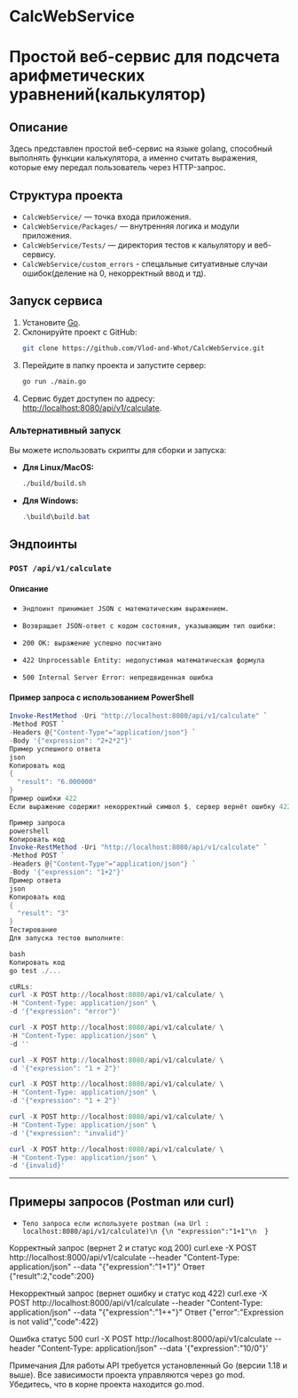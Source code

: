 # CalcWebService

# Простой веб-сервис для подсчета арифметических уравнений(калькулятор)

## Описание
Здесь представлен простой веб-сервис на языке golang, способный выполнять функции калькулятора, а именно считать выражения, которые ему передал пользователь через HTTP-запрос.

## Структура проекта

- `CalcWebService/` — точка входа приложения.
- `CalcWebService/Packages/` — внутренняя логика и модули приложения.
- `CalcWebService/Tests/` — директория тестов к кальулятору и веб-сервису.
- `CalcWebService/custom_errors` - спецальные ситуативные случаи ошибок(деление на 0, некорректный ввод и тд).

## Запуск сервиса

1. Установите [Go](https://go.dev/dl/).
2. Склонируйте проект с GitHub:
    ```bash
    git clone https://github.com/Vlod-and-Whot/CalcWebService.git
    ```
3. Перейдите в папку проекта и запустите сервер:
    ```bash
    go run ./main.go
    ```
4. Сервис будет доступен по адресу: [http://localhost:8080/api/v1/calculate](http://localhost:8080/api/v1/calculate).

### Альтернативный запуск
Вы можете использовать скрипты для сборки и запуска:
- **Для Linux/MacOS:**
    ```bash
    ./build/build.sh
    ```
- **Для Windows:**
    ```powershell
    .\build\build.bat
    ```

## Эндпоинты

### `POST /api/v1/calculate`

#### Описание
- `Эндпоинт принимает JSON с математическим выражением.`
- `Возвращает JSON-ответ с кодом состояния, указывающим тип ошибки:`

- `200 OK: выражение успешно посчитано`
- `422 Unprocessable Entity: недопустимая математическая формула`
- `500 Internal Server Error: непредвиденная ошибка`

#### Пример запроса с использованием PowerShell

```powershell
Invoke-RestMethod -Uri "http://localhost:8080/api/v1/calculate" `
-Method POST `
-Headers @{"Content-Type"="application/json"} `
-Body '{"expression": "2+2*2"}'
Пример успешного ответа
json
Копировать код
{
  "result": "6.000000"
}
Пример ошибки 422
Если выражение содержит некорректный символ $, сервер вернёт ошибку 422:

Пример запроса
powershell
Копировать код
Invoke-RestMethod -Uri "http://localhost:8080/api/v1/calculate" `
-Method POST `
-Headers @{"Content-Type"="application/json"} `
-Body '{"expression": "1+2"}'
Пример ответа
json
Копировать код
{
  "result": "3"
}
Тестирование
Для запуска тестов выполните:

bash
Копировать код
go test ./...

cURLs:
curl -X POST http://localhost:8080/api/v1/calculate/ \
-H "Content-Type: application/json" \
-d '{"expression": "error"}'

curl -X POST http://localhost:8080/api/v1/calculate/ \
-H "Content-Type: application/json" \
-d ''

curl -X POST http://localhost:8080/api/v1/calculate/ \
-d '{"expression": "1 + 2"}'

curl -X POST http://localhost:8080/api/v1/calculate/ \
-H "Content-Type: application/json" \
-d '{"expression": "1 + 2"}'

curl -X POST http://localhost:8080/api/v1/calculate/ \
-H "Content-Type: application/json" \
-d '{"expression": "invalid"}'

curl -X POST http://localhost:8080/api/v1/calculate/ \
-H "Content-Type: application/json" \
-d '{invalid}'
```
----------------------------------------------------------
## Примеры запросов (Postman или curl)

- `Тело запроса если используете postman (на Url : localhost:8080/api/v1/calculate)\n
  {\n
      "expression":"1+1"\n 
  }`

Корректный запрос (вернет 2 и статус код 200)
    curl.exe -X POST http://localhost:8000/api/v1/calculate --header "Content-Type: application/json" --data "{\"expression\":\"1+1\"}"
Ответ
    {"result":2,"code":200}

Некорректный запрос (вернет ошибку и статус код 422)
    curl.exe -X POST http://localhost:8000/api/v1/calculate --header "Content-Type: application/json" --data "{\"expression\":\"1++\"}"
Ответ
    {"error":"Expression is not valid","code":422}

Ошибка статус 500
    curl -X POST http://localhost:8000/api/v1/calculate --header "Content-Type: application/json" --data '{"expression":"10/0"}'



Примечания
Для работы API требуется установленный Go (версии 1.18 и выше).
Все зависимости проекта управляются через go mod. Убедитесь, что в корне проекта находится go.mod.
